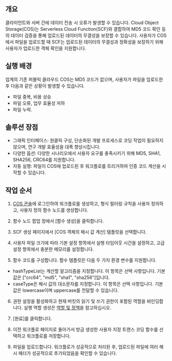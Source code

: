 ## 개요

클라이언트와 서버 간에 데이터 전송 시 오류가 발생할 수 있습니다. Cloud Object Storage(COS)는 Serverless Cloud Function(SCF)와 결합하여 MD5 코드 확인 등의 데이터 검증을 통해 업로드된 데이터의 무결성을 보장할 수 있습니다. 사용자가 COS에서 파일을 업로드할 때 SCF는 업로드된 데이터의 무결성과 정확성을 보장하기 위해 사용자가 업로드한 객체 확인을 지원합니다.

## 실행 배경

업계의 기존 퍼블릭 클라우드 COS는 MD5 코드가 없으며, 사용자가 파일을 업로드한 후 다음과 같은 상황이 발생할 수 있습니다.

- 파일 중복, 비용 상승
- 파일 오류, 업무 효율성 저하
- 파일 누락.


## 솔루션 장점

- 그래픽 인터페이스: 원클릭 구성, 단순화된 개발 프로세스로 코딩 작업이 필요하지 않으며, 연구 개발 효율성을 대폭 향상시킵니다.
- 다양한 옵션: 다양한 시나리오에서 사용자 요구를 충족시키기 위해 MD5, SHA1, SHA256, CRC64를 지원합니다.
- 자동 실행: 파일이 COS에 업로드된 후 워크플로를 트리거하여 인증 코드 계산을 시작할 수 있습니다.


## 작업 순서


1. [COS 콘솔](https://console.cloud.tencent.com/cos5)에 로그인하여 워크플로를 생성하고, 형식 필터링 규칙을 사용자 정의하고, 사용자 정의 함수 노드를 생성합니다.

2. 함수 노드 팝업 창에서 [함수 생성]을 클릭합니다.
     
3. SCF 생성 페이지에서 [COS 객체의 해시 값 계산] 템플릿을 선택합니다.

4. 사용자 파일 크기에 따라 기본 설정 항목에서 실행 타임아웃 시간을 설정하고, 고급 설정 항목에서 충분한 메모리를 설정합니다.
5. 함수 코드를 구성합니다. 함수 템플릿은 다음 두 가지 환경 변수를 지원합니다.
  - hashTypeList는 계산할 알고리즘을 지정합니다. 이 항목은 선택 사항입니다. 기본값은 ["crc64", "md5", "sha1", "sha256"]입니다.
  - caseType은 해시 값의 대소문자를 지정합니다. 이 항목은 선택 사항입니다. 기본값은 lowercase이며 uppercase를 전달할 수 있습니다.
6. 권한 설정을 활성화하고 현재 버킷의 읽기 및 쓰기 권한이 포함된 역할을 바인딩합니다. 실행 역할 생성은 [역할 및 정책](https://intl.cloud.tencent.com/document/product/583/38176)을 참고하십시오.
7. [완료]를 클릭합니다.
8. 이전 워크플로 페이지로 돌아가서 방금 생성한 사용자 지정 트랜스 코딩 함수를 선택하고 워크플로를 저장합니다.

9. 파일을 업로드합니다. 워크플로가 성공적으로 처리된 후, 업로드된 파일에 여러 해시 헤더가 성공적으로 추가되었음을 확인할 수 있습니다.




